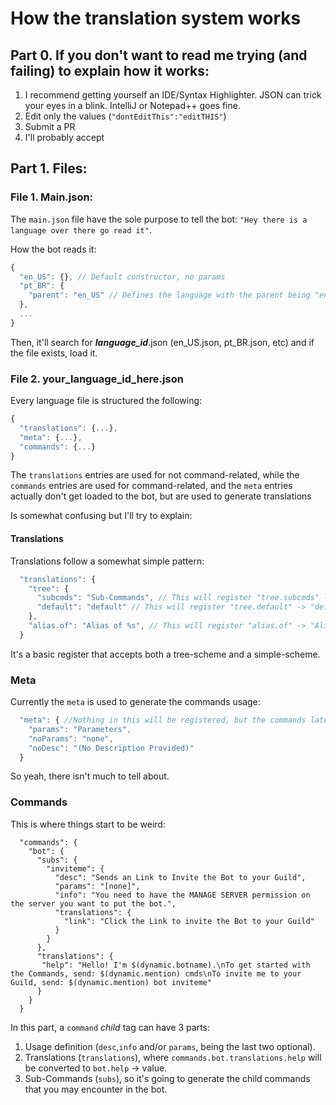 # How the translation system works
## Part 0. If you don't want to read me trying (and failing) to explain how it works:
1. I recommend getting yourself an IDE/Syntax Highlighter. JSON can trick your eyes in a blink. IntelliJ or Notepad++ goes fine.
2. Edit only the values (`"dontEditThis":"editTHIS"`)
3. Submit a PR
4. I'll probably accept

## Part 1. Files:
### File 1. Main.json:
The `main.json` file have the sole purpose to tell the bot: `"Hey there is a language over there go read it"`.

How the bot reads it:
```js
{
  "en_US": {}, // Default constructor, no params
  "pt_BR": {
    "parent": "en_US" // Defines the language with the parent being "en_US"
  },
  ...
}
```

Then, it'll search for ***language_id***.json (en_US.json, pt_BR.json, etc) and if the file exists, load it.

### File 2. your_language_id_here.json
Every language file is structured the following:
```js
{
  "translations": {...},
  "meta": {...},
  "commands": {...}
}
```

The `translations` entries are used for not command-related, while the `commands` entries are used for command-related, and the `meta` entries actually don't get loaded to the bot, but are used to generate translations

Is somewhat confusing but I'll try to explain:

#### Translations
Translations follow a somewhat simple pattern:
```js
  "translations": {
    "tree": {
      "subcmds": "Sub-Commands", // This will register "tree.subcmds" -> "Sub-Commands"
      "default": "default" // This will register "tree.default" -> "default"
    },
    "alias.of": "Alias of %s", // This will register "alias.of" -> "Alias of %s"
  }
```
It's a basic register that accepts both a tree-scheme and a simple-scheme.

### Meta
Currently the `meta` is used to generate the commands usage:
```js
  "meta": { //Nothing in this will be registered, but the commands later will use
    "params": "Parameters",
    "noParams": "none",
    "noDesc": "(No Description Provided)"
  }
```
So yeah, there isn't much to tell about.

### Commands
This is where things start to be weird:
```
  "commands": {
    "bot": {
      "subs": {
        "inviteme": {
          "desc": "Sends an Link to Invite the Bot to your Guild",
          "params": "[none]",
          "info": "You need to have the MANAGE SERVER permission on the server you want to put the bot.",
          "translations": {
            "link": "Click the Link to invite the Bot to your Guild"
          }
        }
      },
      "translations": {
       "help": "Hello! I'm $(dynamic.botname).\nTo get started with the Commands, send: $(dynamic.mention) cmds\nTo invite me to your Guild, send: $(dynamic.mention) bot inviteme"
      }
    }
  }
```

In this part, a `command` *child* tag can have 3 parts:
1. Usage definition (`desc`,`info` and/or `params`, being the last two optional).
2. Translations (`translations`), where `commands.bot.translations.help` will be converted to `bot.help` -> value.
3. Sub-Commands (`subs`), so it's going to generate the child commands that you may encounter in the bot.



